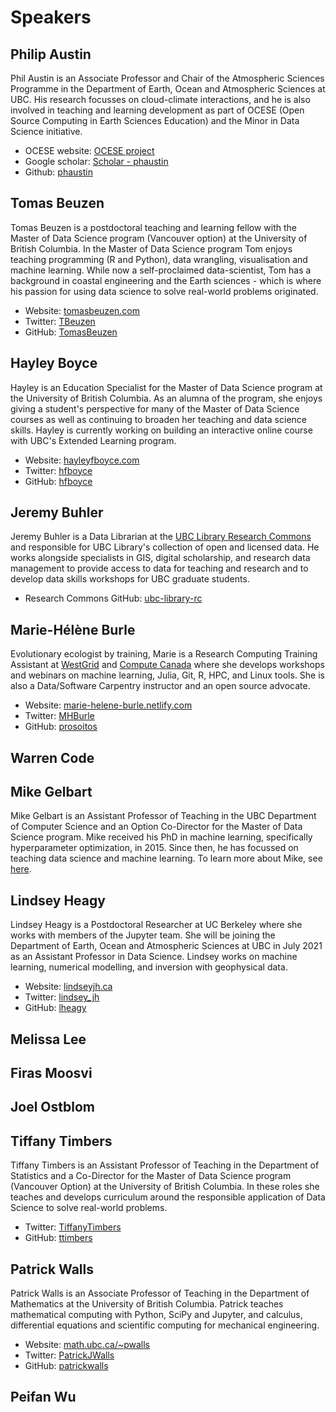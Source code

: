 # Speakers

## Philip Austin

Phil Austin is an Associate Professor and Chair of the Atmospheric Sciences Programme in the Department of Earth, Ocean and Atmospheric Sciences at UBC.  His research focusses on cloud-climate interactions, and he is also involved in teaching and learning development as part of OCESE (Open Source Computing in Earth Sciences Education) and the Minor in Data Science initiative.

- OCESE website: [OCESE project](https://eoas-ubc.github.io/)
- Google scholar: [Scholar - phaustin](https://scholar.google.com/citations?user=HS6eBM4AAAAJ&hl=en)
- Github: [phaustin](https://github.com/phaustin)

## Tomas Beuzen

Tomas Beuzen is a postdoctoral teaching and learning fellow with the Master of Data Science program (Vancouver option) at the University of British Columbia. In the Master of Data Science program Tom enjoys teaching programming (R and Python), data wrangling, visualisation and machine learning. While now a self-proclaimed data-scientist, Tom has a background in coastal engineering and the Earth sciences - which is where his passion for using data science to solve real-world problems originated.

- Website: [tomasbeuzen.com](https://www.tomasbeuzen.com/)
- Twitter: [TBeuzen](https://twitter.com/TBeuzen)
- GitHub: [TomasBeuzen](https://github.com/TomasBeuzen)

## Hayley Boyce

Hayley is an Education Specialist for the Master of Data Science program at the University of British Columbia.  As an alumna of the program, she enjoys giving a student's perspective for many of the Master of Data Science courses as well as continuing to broaden her teaching and data science skills. Hayley is currently working on building an interactive online course with UBC's Extended Learning program.

- Website: [hayleyfboyce.com](https://www.hayleyfboyce.com/)
- Twitter: [hfboyce](https://twitter.com/hayleyfboyce)
- GitHub: [hfboyce](https://github.com/hfboyce)

## Jeremy Buhler

Jeremy Buhler is a Data Librarian at the [UBC Library Research Commons](https://researchcommons.library.ubc.ca) and responsible for UBC Library's collection of open and licensed data. He works alongside specialists in GIS, digital scholarship, and research data management to provide access to data for teaching and research and to develop data skills workshops for UBC graduate students.

- Research Commons GitHub: [ubc-library-rc](https://github.com/ubc-library-rc)

## Marie-Hélène Burle

Evolutionary ecologist by training, Marie is a Research Computing Training Assistant at [WestGrid](https://westgrid.ca) and [Compute Canada](https://computecanada.ca) where she develops workshops and webinars on machine learning, Julia, Git, R, HPC, and Linux tools. She is also a Data/Software Carpentry instructor and an open source advocate.

- Website: [marie-helene-burle.netlify.com](https://marie-helene-burle.netlify.com)
- Twitter: [MHBurle](https://twitter.com/MHBurle)
- GitHub: [prosoitos](https://github.com/prosoitos)

## Warren Code

## Mike Gelbart

Mike Gelbart is an Assistant Professor of Teaching in the UBC Department of Computer Science and an Option Co-Director for the Master of Data Science program. Mike received his PhD in machine learning, specifically hyperparameter optimization, in 2015. Since then, he has focussed on teaching data science and machine learning. To learn more about Mike, see [here](https://www.mikegelbart.com/).

## Lindsey Heagy

Lindsey Heagy is a Postdoctoral Researcher at UC Berkeley where she works with members of the Jupyter team. She will be joining the Department of Earth, Ocean and Atmospheric Sciences at UBC in July 2021 as an Assistant Professor in Data Science. Lindsey works on machine learning, numerical modelling, and inversion with geophysical data.  

- Website: [lindseyjh.ca](https://lindseyjh.ca)
- Twitter: [lindsey_jh](https://twitter.com/lindsey_jh)
- GitHub: [lheagy](http://github.com/lheagy)

## Melissa Lee

## Firas Moosvi

## Joel Ostblom

## Tiffany Timbers

Tiffany Timbers is an Assistant Professor of Teaching in the Department of Statistics and a Co-Director for the Master of Data Science program (Vancouver Option) at the University of British Columbia. In these roles she teaches and develops curriculum around the responsible application of Data Science to solve real-world problems.

- Twitter: [TiffanyTimbers](https://twitter.com/TiffanyTimbers)
- GitHub: [ttimbers](https://github.com/ttimbers)

## Patrick Walls

Patrick Walls is an Associate Professor of Teaching in the Department of Mathematics at the University of British Columbia. Patrick teaches mathematical computing with Python, SciPy and Jupyter, and calculus, differential equations and scientific computing for mechanical engineering.

- Website: [math.ubc.ca/~pwalls](https://www.math.ubc.ca/~pwalls)
- Twitter: [PatrickJWalls](https://twitter.com/PatrickJWalls)
- GitHub: [patrickwalls](https://github.com/patrickwalls)

## Peifan Wu

